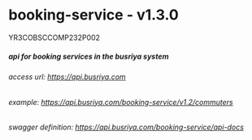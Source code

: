 # booking-service - v1.3.0

YR3COBSCCOMP232P002

##### api for booking services in the busriya system

###### access url: https://api.busriya.com

###### example: https://api.busriya.com/booking-service/v1.2/commuters

###### swagger definition: https://api.busriya.com/booking-service/api-docs
